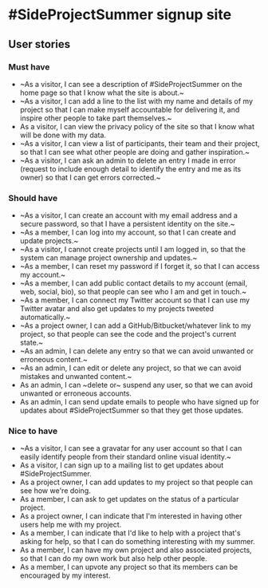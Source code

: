 # \#SideProjectSummer signup site

## User stories

### Must have

- ~As a visitor, I can see a description of \#SideProjectSummer on the home page so that I know what the site is about.~
- ~As a visitor, I can add a line to the list with my name and details of my project so that I can make myself accountable for delivering it, and inspire other people to take part themselves.~
- As a visitor, I can view the privacy policy of the site so that I know what will be done with my data.
- ~As a visitor, I can view a list of participants, their team and their project, so that I can see what other people are doing and gather inspiration.~
- ~As a visitor, I can ask an admin to delete an entry I made in error (request to include enough detail to identify the entry and me as its owner) so that I can get errors corrected.~

### Should have

- ~As a visitor, I can create an account with my email address and a secure password, so that I have a persistent identity on the site.~
- ~As a member, I can log into my account, so that I can create and update projects.~
- ~As a visitor, I cannot create projects until I am logged in, so that the system can manage project ownership and updates.~
- ~As a member, I can reset my password if I forget it, so that I can access my account.~
- ~As a member, I can add public contact details to my account (email, web, social, bio), so that people can see who I am and get in touch.~
- ~As a member, I can connect my Twitter account so that I can use my Twitter avatar and also get updates to my projects tweeted automatically.~
- ~As a project owner, I can add a GitHub/Bitbucket/whatever link to my project, so that people can see the code and the project's current state.~
- ~As an admin, I can delete any entry so that we can avoid unwanted or erroneous content.~
- ~As an admin, I can edit or delete any project, so that we can avoid mistakes and unwanted content.~
- As an admin, I can ~delete or~ suspend any user, so that we can avoid unwanted or erroneous accounts.
- As an admin, I can send update emails to people who have signed up for updates about \#SideProjectSummer so that they get those updates.

### Nice to have

- ~As a visitor, I can see a gravatar for any user account so that I can easily identify people from their standard online visual identity.~
- As a visitor, I can sign up to a mailing list to get updates about \#SideProjectSummer.
- As a project owner, I can add updates to my project so that people can see how we're doing.
- As a member, I can ask to get updates on the status of a particular project.
- As a project owner, I can indicate that I'm interested in having other users help me with my project.
- As a member, I can indicate that I'd like to help with a project that's asking for help, so that I can do something interesting with my summer.
- As a member, I can have my own project and also associated projects, so that I can do my own work but also help other people.
- As a member, I can upvote any project so that its members can be encouraged by my interest.
